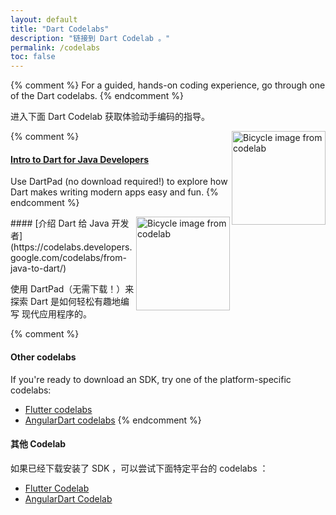 ```yaml
---
layout: default
title: "Dart Codelabs"
description: "链接到 Dart Codelab 。"
permalink: /codelabs
toc: false
---
```



{% comment %}
For a guided, hands-on coding experience,
go through one of the Dart codelabs.
{% endcomment %}


进入下面 Dart Codelab 获取体验动手编码的指导。


{% comment %}
<img src="{{site.webdev}}/codelabs/images/from-java-to-dart.png" width="150px" alt="Bicycle image from codelab" align="right">
#### [Intro to Dart for Java Developers](https://codelabs.developers.google.com/codelabs/from-java-to-dart/)


Use DartPad (no download required!) to explore how
Dart makes writing modern apps easy and fun.
{% endcomment %}

<img src="{{site.webdev}}/codelabs/images/from-java-to-dart.png" width="150px" alt="Bicycle image from codelab" align="right">
#### [介绍 Dart 给 Java 开发者](https://codelabs.developers.google.com/codelabs/from-java-to-dart/)

使用 DartPad（无需下载！）来探索 Dart 是如何轻松有趣地编写
现代应用程序的。


{% comment %}
#### Other codelabs

If you're ready to download an SDK, try one of the platform-specific codelabs:

* [Flutter codelabs]({{site.flutter}}/codelabs)
* [AngularDart codelabs]({{site.webdev}}/codelabs)
{% endcomment %}

#### 其他 Codelab

如果已经下载安装了 SDK ，可以尝试下面特定平台的 codelabs ：

* [Flutter Codelab]({{site.flutter}}/codelabs)
* [AngularDart Codelab]({{site.webdev}}/codelabs)

